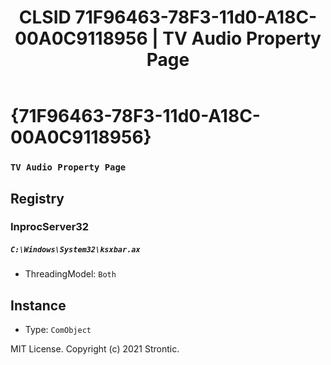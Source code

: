 ﻿---
title: "CLSID 71F96463-78F3-11d0-A18C-00A0C9118956 | TV Audio Property Page"
excerpt: What is COM-Object CLSID 71F96463-78F3-11d0-A18C-00A0C9118956?
---

# {71F96463-78F3-11d0-A18C-00A0C9118956}

### `TV Audio Property Page`

## Registry


### InprocServer32

##### `C:\Windows\System32\ksxbar.ax`
* ThreadingModel: `Both`

## Instance

* Type: `ComObject`

MIT License. Copyright (c) 2021 Strontic.


